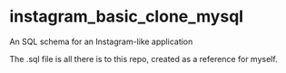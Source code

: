 # instagram_basic_clone_mysql
An SQL schema for an Instagram-like application

The .sql file is all there is to this repo, created as a reference for myself.
